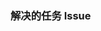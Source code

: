 <!-- 感谢你为我们的本地化工作添砖加瓦！

     请将标题改为：[完成翻译] {替换为主要修改的文件的路径，以 src/ 开头}
     在我们进入 review 流程之前，你可以先行对照 wiki 中的各项规范进行调整。
      * https://github.com/cfug/flutter.cn/wiki
-->

### 解决的任务 Issue

<!-- 请链接该 PR 解决的任务 issue，以 `Resolve #issue号 .` 格式链接。
     如果无关联的 issue，请描述为「无关联 issues」。
-->
